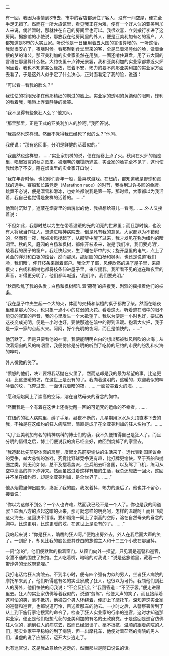 二

  

有一回，我因为事情到S市去，市中的客店都满住了客人，没有一间空屋，便完全手足无措了。然而在一所大旅馆里，看见我正在为难，便有一个好人似的亚美利加人来说，倘若暂时，那就住在自己的房间里也可以。我很欢喜，立刻搬行李进了这房间。据旅馆的小使说，那放我在他房间里的外人，便是亚美利加有名的富户，人都知道是S市的大实业家。听说他是一日里用着五大国的言语算帐的。一听这话，我就很安心了，夜膳时候。看那聚到食堂里来的客，全是显着渴睡似的脸，做着金银的梦的诸公。那亚美利加的实业家虽然在用膳，一面还啃住算盘，用了五大国的言语在那里算什么帐。大约夜里十点钟光景罢，我和亚美利加的实业家都靠近火炉闲坐着。我也不知道甚么缘故，觉着不安，竭力的要不向那亚美利加的实业家方面去看了。于是这外人似乎定了什么决心，正对面看定了我的脸，说道：

“可以看一看我的脸么？”

我怯怯的将眼光移在他那精细的剃过的脸上。实业家的透明的黄鼬似的眼睛，锋利的看着我，嘴唇上浮着静静的微笑。

“我不见得有些象狂人么？”他又问。

“那里那里，正是正式的亚美利加人的脸呵。”我回答说。

“我虽然也这样想。然而不党得我已经死了似的么？”他问。

我便说：“那有这回事，分明是鲜健的活着似的。”

“我虽然也这样想，……”实业家机械的说，便在烟卷上点了火。秋风在火炉的烟囱里，唱起寂寞的秋之歌来。被烟卷的烟霭所遮盖，实业家的脸完全不见了，这也使我增添了不安。隐在烟霭里的实业家开口说：

“我在年青时候，也如你们青年一般，最喜欢游戏。在纽约，都知道我是野球和蹴球的选手。赛船和长路竞走（Marathon race）的时节，我得到过许多回的金牌。跳舞不必说，便是溜雪和滑冰，也始终都说我是第一等。那时候，大家都以为我活着，我自己也觉得是象样的活着的。……”

他暂时沉默了。遮蔽在烟雾里的幽魂似的他，我极想给哥儿一看呢。……外人又接着说：

“不但如此，我那时总以为生在带着温暖的光的明亮的世界里；而且那时候，也没有人将我当作狂人，想送进精神病院去，倒是凡有我的意见，大家都以为不错似的，然而有一夜，我被冷风搅起了，从那梦中醒了过来，我才发见在称为纽约的暗洞里。秋的风，庭园的白杨和枫树，都伸开枝条来，说是‘我们冷，我们要光明’，敲着我的房子的窗户。我赶快起来，生了睡在炉中的火；旋开屋里的电气，点上了黄金的洋灯和白银的烛台。然而那风，那庭园的白杨和枫树，也还是说道‘我们冷，我们暗’，伸开枝条来敲着窗户。我全开了窗，风便欣然的进了屋子里，来应援火；白杨和枫树也都将枝条伸进屋子里，来应援我。我所看不见的遮在暗夜里的声音，听得更分明了，他们都叫喊道，‘我们冷，我们要光明。’

“秋风吹乱了我的头发；白杨和枫树都叫着‘荷荷’的应援我，剧烈的摇摆着他们的枝条。

“我在屋子中央生起一个大的火，体面的交椅和紫檀的桌子都做了柴。然而在暗夜里便是那大的火，也只象一点小小的贫弱的火花。看着这火，听着遮在暗中的眼不能见的寂寞的声音，我的心里发生一个大欲望了。我以为便是一小时也好，要试教这夜变成光明，便是一小时也好，要使那遮在暗中的得到温暖。抱着大火把，我于是一家一家的点起火来。阿阿，好个光明的夜呵，而且是愉快的。……”

他沉默了。但是只要看他的神情，我便能明明白白的想出那被秋风所吹的火海；从吹着烟囱的风的呜咽里，我便仿佛是分明的听到了吃惊的纽约的市民的纷乱和火海的呻吟。

外人微微的笑了。

“愤怒的他们，决计要将我活抛在火里了，然而这却是我的最为希望的事。比这更明，比这更暖的坟，在这世上是没有的了。我向着这明的，这暖的，欢迎我似的呻吟着的坟，飞奔过去，一面诅咒着暗的夜，……一面赞美着火的海。……

“愿和烟焰同上了崇高的空际，溶在自然母亲的眷念的胸中。

“然而我是一个有着在这世上还得觉醒一回的可诅咒的运命的不幸者。……

“在纽约的狂人病院里，缚了手足，昼夜不断的，几星期用冰水从头顶直淋下去的我，不独是在这纽约的狂人病院里，简直是成了在全亚美利加的狂人名物了。……

“叨了亚美利加有名的精神病科的博士们的荫，我不久便悟得自己是狂人了。而且分明的悟得之后，博士们便说我的病已经全好，教回到烧掉了的家里去。

“我造起比先前更体面的房屋，度起比先前更愉快的生活来了。选代表到国民议会的竞争，举大总统的游戏，究竟比野球竞争更有趣，比打牌更愉快。至于赛船和抛圈之类，则无论如何，总不及摆着势派，坐兵船去吓各国，以及驾了飞机，练习从空中高高的摔下炸弹来。然而虽然过着这样有趣的生活，我总还想放一回火，这回并不单在纽约市，却是全亚美利加，是全世界了。……”

他从烟霭里伸出脸来，凑近了我的脸。我发着抖，竭力的退后了。他也并不留心，接着说：

“你以为这做不到么？一个人也许难，然而我已经不是一个人了。你也是我的同道罢？四面八方的点起这暗的火来，那可就怎样的明亮呵，怎样的温暖呵！而且飞向这火海去，这回决不错误，要和烟焰一同上了崇高的空际，溶在自然母亲的眷念的胸中。比这更明，比这更暖的坟，在这世上是没有的了。……”

我站起来说：“你是狂人，确凿的狂人呵。”便跑出房外去。外人在我后面大声的笑了。一到廊下，却见比我的脸色更其苍白的旅馆主人和十二三个小使在那里抖。

一问“怎的”，他们便默默的指着窗门。从窗门向外一探望，只见满是巡警和巡官，水泄不通的围住了旅馆。主人吃着嘴，暗暗的对我说：“说是这旅馆里，藏着一个带炸弹的无政府党哩。”

我打电话给狂人病院去。不到半小时，便有四个强有力似的男人，坐者狂人病院的摩托车来到了。他们听得这有名的实业家成了狂人，也很以为可怜。我领他们到狂人的房外，他们怯怯的问我说：“不会反抗么？”我回答道：“不至于罢。”便走进房里去。狂人的实业家仿佛等着我似的，说道“劳驾”，他便大声的笑了。而且接续着这可怕的笑，毫不抵抗，他被四个男人环绕着，便即上了摩托车。深知道这实业家的巡警和巡官，也都说道可怜，目送着那车的驰去。一小时之后，从警察署传到了从上到下施行家宅搜索的命令了。检查了狂人实业家的行李的巡官，这时才知道那实业家，便正是他们极想弋获的亚美利加的有名的无政府党。于是这回是巡官仿佛狂人似的，跑到狂人的病院去，然而已经迟误了。毫不抵抗，温顺的跟着病院的人们，那实业家平平稳稳的到了病院，但一出摩托车，他便对着茫然的病院的男人们，谦虚的说了应酬话，迈开大步逃走了。

也有巡官说，这是我故意给他逃走的，然而那些是随口说说的话。